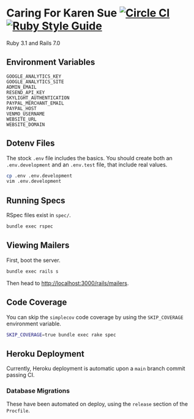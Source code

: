 # Caring For Karen Sue [![Circle CI](https://circleci.com/gh/trueheart78/caring-for-karen-sue.svg?style=shield)](https://circleci.com/gh/trueheart78/caring-for-karen-sue) [![Ruby Style Guide](https://img.shields.io/badge/code_style-standard-brightgreen.svg)](https://github.com/testdouble/standard)

Ruby 3.1 and Rails 7.0

## Environment Variables

```
GOOGLE_ANALYTICS_KEY
GOOGLE_ANALYTICS_SITE
ADMIN_EMAIL
RESEND_API_KEY
SKYLIGHT_AUTHENTICATION
PAYPAL_MERCHANT_EMAIL
PAYPAL_HOST
VENMO_USERNAME
WEBSITE_URL
WEBSITE_DOMAIN
```

## Dotenv Files

The stock `.env` file includes the basics. You should create both an `.env.development` and an `.env.test` file, that include real values.

```sh
cp .env .env.development
vim .env.development
```

## Running Specs

RSpec files exist in `spec/`.

```sh
bundle exec rspec
```

## Viewing Mailers

First, boot the server.

```sh
bundle exec rails s
```

Then head to [http://localhost:3000/rails/mailers][mailers].

## Code Coverage

You can skip the `simplecov` code coverage by using the `SKIP_COVERAGE` environment variable.

```sh
SKIP_COVERAGE=true bundle exec rake spec
```

## Heroku Deployment

Currently, Heroku deployment is automatic upon a `main` branch commit passing CI.

### Database Migrations

These have been automated on deploy, using the `release` section of the `Procfile`.

[mailers]: http://localhost:3000/rails/mailers
